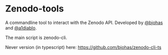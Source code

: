 # Zenodo-tools

A commandline tool to interact with the Zenodo API. Developed by [@bjohas](https://github.com/bjohas) and [@a1diablo](https://github.com/a1diablo).

The main script is zenodo-cli.

Never version (in typescript) here: https://github.com/bjohas/zenodo-cli-ts
